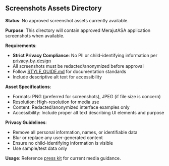 ## Screenshots Assets Directory

**Status**: No approved screenshot assets currently available.

**Purpose**: This directory will contain approved MerajutASA application screenshots when available.

**Requirements**:
- **Strict Privacy Compliance**: No PII or child-identifying information per [privacy-by-design](../../../../architecture/compliance/privacy-by-design.md)
- All screenshots must be redacted/anonymized before approval
- Follow [STYLE_GUIDE.md](../../../../STYLE_GUIDE.md) for documentation standards
- Include descriptive alt text for accessibility

**Asset Specifications**:
- Formats: PNG (preferred for screenshots), JPEG (if file size is concern)
- Resolution: High-resolution for media use
- Content: Redacted/anonymized interface examples only
- Accessibility: Include proper alt text describing UI elements and purpose

**Privacy Guidelines**:
- Remove all personal information, names, or identifiable data
- Blur or replace any user-generated content
- Ensure no child-identifying information is visible
- Use sample/test data only

**Usage**: Reference [press kit](../../../stakeholders/media/press-kit.md) for current media guidance.
